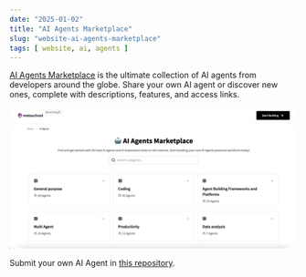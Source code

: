 ```yaml
---
date: "2025-01-02"
title: "AI Agents Marketplace"
slug: "website-ai-agents-marketplace"
tags: [ website, ai, agents ]
---
```




[AI Agents Marketplace][1] is the ultimate collection of AI agents from developers around the globe. Share your own AI agent or discover new ones, complete with descriptions, features, and access links.

![AI Agents Marketplace][2]

Submit your own AI Agent in [this repository][3].



  [1]: https://metaschool.so/ai-agents
  [2]: https://raw.githubusercontent.com/0xmetaschool/AI-Agents-Directory/refs/heads/main/screenshot.png
  [3]: https://github.com/0xmetaschool/AI-Agents-Directory
